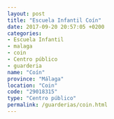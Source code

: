 ```yaml
---
layout: post
title: "Escuela Infantil Coín"
date: 2017-09-20 20:57:05 +0200
categories:
- Escuela Infantil
- malaga
- coin
- Centro público
- guarderia
name: "Coín"
province: "Málaga"
location: "Coin"
code: "29018315"
type: "Centro público"
permalink: /guarderias/coin.html
---
```

